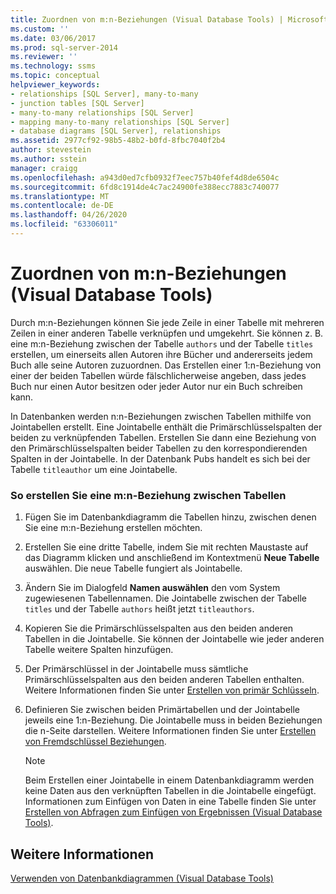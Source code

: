 ```yaml
---
title: Zuordnen von m:n-Beziehungen (Visual Database Tools) | Microsoft-Dokumentation
ms.custom: ''
ms.date: 03/06/2017
ms.prod: sql-server-2014
ms.reviewer: ''
ms.technology: ssms
ms.topic: conceptual
helpviewer_keywords:
- relationships [SQL Server], many-to-many
- junction tables [SQL Server]
- many-to-many relationships [SQL Server]
- mapping many-to-many relationships [SQL Server]
- database diagrams [SQL Server], relationships
ms.assetid: 2977cf92-98b5-48b2-b0fd-8fbc7040f2b4
author: stevestein
ms.author: sstein
manager: craigg
ms.openlocfilehash: a943d0ed7cfb0932f7eec757b40fef4d8de6504c
ms.sourcegitcommit: 6fd8c1914de4c7ac24900fe388ecc7883c740077
ms.translationtype: MT
ms.contentlocale: de-DE
ms.lasthandoff: 04/26/2020
ms.locfileid: "63306011"
---
```

# <a name="map-many-to-many-relationships-visual-database-tools"></a>Zuordnen von m:n-Beziehungen (Visual Database Tools)
  Durch m:n-Beziehungen können Sie jede Zeile in einer Tabelle mit mehreren Zeilen in einer anderen Tabelle verknüpfen und umgekehrt. Sie können z. B. eine m:n-Beziehung zwischen der Tabelle `authors` und der Tabelle `titles` erstellen, um einerseits allen Autoren ihre Bücher und andererseits jedem Buch alle seine Autoren zuzuordnen. Das Erstellen einer 1:n-Beziehung von einer der beiden Tabellen würde fälschlicherweise angeben, dass jedes Buch nur einen Autor besitzen oder jeder Autor nur ein Buch schreiben kann.  
  
 In Datenbanken werden n:n-Beziehungen zwischen Tabellen mithilfe von Jointabellen erstellt. Eine Jointabelle enthält die Primärschlüsselspalten der beiden zu verknüpfenden Tabellen. Erstellen Sie dann eine Beziehung von den Primärschlüsselspalten beider Tabellen zu den korrespondierenden Spalten in der Jointabelle. In der Datenbank Pubs handelt es sich bei der Tabelle `titleauthor` um eine Jointabelle.  
  
### <a name="to-create-a-many-to-many-relationship-between-tables"></a>So erstellen Sie eine m:n-Beziehung zwischen Tabellen  
  
1.  Fügen Sie im Datenbankdiagramm die Tabellen hinzu, zwischen denen Sie eine m:n-Beziehung erstellen möchten.  
  
2.  Erstellen Sie eine dritte Tabelle, indem Sie mit rechten Maustaste auf das Diagramm klicken und anschließend im Kontextmenü **Neue Tabelle** auswählen. Die neue Tabelle fungiert als Jointabelle.  
  
3.  Ändern Sie im Dialogfeld **Namen auswählen** den vom System zugewiesenen Tabellennamen. Die Jointabelle zwischen der Tabelle `titles` und der Tabelle `authors` heißt jetzt `titleauthors`.  
  
4.  Kopieren Sie die Primärschlüsselspalten aus den beiden anderen Tabellen in die Jointabelle. Sie können der Jointabelle wie jeder anderen Tabelle weitere Spalten hinzufügen.  
  
5.  Der Primärschlüssel in der Jointabelle muss sämtliche Primärschlüsselspalten aus den beiden anderen Tabellen enthalten. Weitere Informationen finden Sie unter [Erstellen von primär Schlüsseln](../../relational-databases/tables/create-primary-keys.md).  
  
6.  Definieren Sie zwischen beiden Primärtabellen und der Jointabelle jeweils eine 1:n-Beziehung. Die Jointabelle muss in beiden Beziehungen die n-Seite darstellen. Weitere Informationen finden Sie unter [Erstellen von Fremdschlüssel Beziehungen](../../relational-databases/tables/create-foreign-key-relationships.md).  
  
    > [!NOTE]  
    >  Beim Erstellen einer Jointabelle in einem Datenbankdiagramm werden keine Daten aus den verknüpften Tabellen in die Jointabelle eingefügt. Informationen zum Einfügen von Daten in eine Tabelle finden Sie unter [Erstellen von Abfragen zum Einfügen von Ergebnissen &#40;Visual Database Tools&#41;](visual-database-tools.md).  
  
## <a name="see-also"></a>Weitere Informationen  
 [Verwenden von Datenbankdiagrammen &#40;Visual Database Tools&#41;](work-with-database-diagrams-visual-database-tools.md)  
  
  
